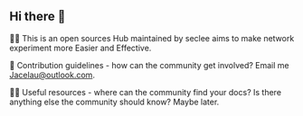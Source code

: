 ## Hi there 👋

<!--

**Here are some ideas to get you started:**

🙋‍♀️ This is an open sources Hub maintained by seclee aims to make network experiment more Easier and Effective.
🌈 Contribution guidelines - how can the community get involved? Email me Jacelau@outlook.com.
👩‍💻 Useful resources - where can the community find your docs? Is there anything else the community should know? Maybe later.
-->

🙋‍♀️ This is an open sources Hub maintained by seclee aims to make network experiment more Easier and Effective.

🌈 Contribution guidelines - how can the community get involved? Email me Jacelau@outlook.com.

👩‍💻 Useful resources - where can the community find your docs? Is there anything else the community should know? Maybe later.
